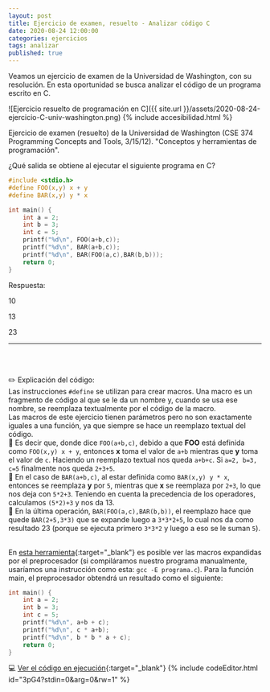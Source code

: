 ```yaml
---
layout: post
title: Ejercicio de examen, resuelto - Analizar código C
date: 2020-08-24 12:00:00
categories: ejercicios
tags: analizar
published: true
---
```



Veamos un ejercicio de examen de la Universidad de Washington, con su resolución. En esta oportunidad se busca analizar el código de un programa escrito en C.


![Ejercicio resuelto de programación en C]({{ site.url }}/assets/2020-08-24-ejercicio-C-univ-washington.png)
{% include accesibilidad.html %}

Ejercicio de examen (resuelto) de la Universidad de Washington (CSE 374 Programming Concepts and Tools, 3/15/12). "Conceptos y herramientas de programación".

¿Qué salida se obtiene al ejecutar el siguiente programa en C?

```c
#include <stdio.h>
#define FOO(x,y) x + y
#define BAR(x,y) y * x

int main() {
    int a = 2;
    int b = 3;
    int c = 5;
    printf("%d\n", FOO(a+b,c));
    printf("%d\n", BAR(a+b,c));
    printf("%d\n", BAR(FOO(a,c),BAR(b,b)));
    return 0;
}
```

Respuesta:

10

13

23
</div></details>
<hr />
<br />&nbsp;


✏️ Explicación del código:
<br />Las instrucciones `#define` se utilizan para crear macros. Una macro es un fragmento de código al que se le da un nombre y, cuando se usa ese nombre, se reemplaza textualmente por el código de la macro.
<br />Las macros de este ejercicio tienen parámetros pero no son exactamente iguales a una función, ya que siempre se hace un reemplazo textual del código.
<br />📍 Es decir que, donde dice `FOO(a+b,c)`, debido a que **FOO** está definida como `FOO(x,y) x + y`, entonces **x** toma el valor de `a+b` mientras que **y** toma el valor de `c`. Haciendo un reemplazo textual nos queda `a+b+c`. Si `a=2, b=3, c=5` finalmente nos queda `2+3+5`.
<br />📍 En el caso de `BAR(a+b,c)`, al estar definida como `BAR(x,y) y * x`, entonces se reemplaza **y** por `5`, mientras que **x** se reemplaza por `2+3`, lo que nos deja con `5*2+3`. Teniendo en cuenta la precedencia de los operadores, calculamos `(5*2)+3` y nos da 13.
<br />📍 En la última operación, `BAR(FOO(a,c),BAR(b,b))`, el reemplazo hace que quede `BAR(2+5,3*3)` que se expande luego a `3*3*2+5`, lo cual nos da como resultado 23 (porque se ejecuta primero `3*3*2` y luego a eso se le suman `5`).

<br />En [esta herramienta](https://godbolt.org/z/qcnh6KsbW){:target="_blank"} es posible ver las macros expandidas por el preprocesador (si compiláramos nuestro programa manualmente, usaríamos una instrucción como esta: `gcc -E programa.c`). Para la función main, el preprocesador obtendrá un resultado como el siguiente:

```c
int main() {
    int a = 2;
    int b = 3;
    int c = 5;
    printf("%d\n", a+b + c);
    printf("%d\n", c * a+b);
    printf("%d\n", b * b * a + c);
    return 0;
}
```

💻 [Ver el código en ejecución](https://jdoodle.com/a/3pG4){:target="_blank"}
{% include codeEditor.html id="3pG4?stdin=0&arg=0&rw=1" %}

<br />&nbsp;
